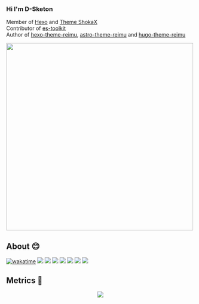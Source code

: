 ### Hi I'm D-Sketon
Member of [Hexo](https://github.com/hexojs) and [Theme ShokaX](https://github.com/theme-shoka-x)    
Contributor of [es-toolkit](https://github.com/toss/es-toolkit)  
Author of [hexo-theme-reimu](https://github.com/D-Sketon/hexo-theme-reimu), [astro-theme-reimu](https://github.com/D-Sketon/astro-theme-reimu) and [hugo-theme-reimu](https://github.com/D-Sketon/hugo-theme-reimu)

<!-- ![D-Sketon](https://count.getloli.com/get/@:D-Sketon) -->
<img src="https://d-sketon.github.io/images/banner.webp" width="500" />


## About 😊
<!-- <div align="center"> <img src="https://github-readme-stats.vercel.app/api?username=D-Sketon&count_private=true"> </div> -->

[![wakatime](https://wakatime.com/badge/user/a6ea8444-9e83-48bb-9744-09a19ac07114.svg)](https://wakatime.com/@a6ea8444-9e83-48bb-9744-09a19ac07114)
![](https://img.shields.io/badge/JavaScript-F7DF1E?logo=javascript&logoColor=black)
![](https://img.shields.io/badge/TypeScript-007ACC?logo=typescript&logoColor=white)
![](https://img.shields.io/badge/React-20232A?logo=react&logoColor=61DAFB)
![](https://img.shields.io/badge/Vue.js-35495E?logo=vue.js&logoColor=4FC08D)
![](https://img.shields.io/badge/Python-14354C?logo=python&logoColor=white)
![](https://img.shields.io/badge/Java-ED8B00?logo=openjdk&logoColor=white)
![](https://img.shields.io/badge/Go-00ADD8?logo=go&logoColor=white)

## Metrics 👣
<!-- <div align="center">
  <img src="https://api.githubtrends.io/user/svg/D-Sketon/langs?time_range=one_year&theme=classic" alt="Most Used Languages" width="300"/>
  <img src="https://api.githubtrends.io/user/svg/D-Sketon/repos?time_range=one_year&theme=classic&group=other" alt="Most Contributed Repositories" width="300" />
</div>
<br> -->

<div align="center"><img src="https://github-profile-trophy.vercel.app/?username=D-Sketon&theme=nord&row=1&column=7&no-frame=true&no-bg=true" /></div>
